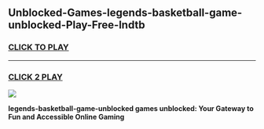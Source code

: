 
## Unblocked-Games-legends-basketball-game-unblocked-Play-Free-lndtb
<h3>
<a href="https://premium76.site?title=legends-basketball-game-unblocked&ref=15A">CLICK TO PLAY</a></h3>
<hr>

<h3>
<a href="https://premium76.site?title=legends-basketball-game-unblocked&ref=15A">CLICK 2 PLAY</a>
  
</h3>

<a href="https://premium76.site?title=legends-basketball-game-unblocked&ref=15A"><img src="https://clearcache.store/games.png"></a>


**legends-basketball-game-unblocked games unblocked: Your Gateway to Fun and Accessible Online Gaming**
